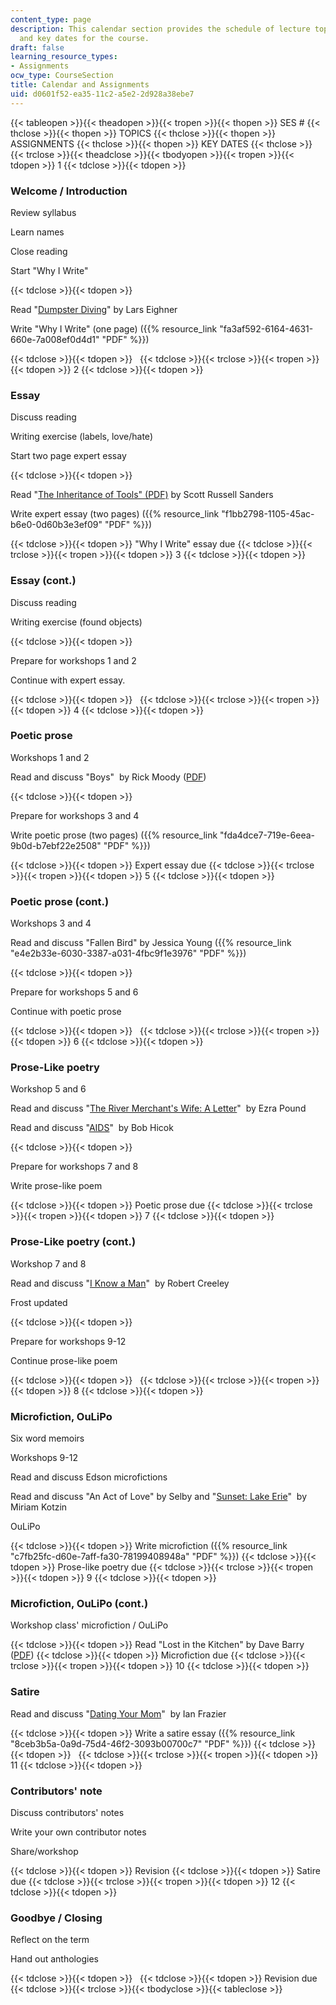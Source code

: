 ```yaml
---
content_type: page
description: This calendar section provides the schedule of lecture topics, assignments,
  and key dates for the course.
draft: false
learning_resource_types:
- Assignments
ocw_type: CourseSection
title: Calendar and Assignments
uid: d0601f52-ea35-11c2-a5e2-2d928a38ebe7
---
```

{{< tableopen >}}{{< theadopen >}}{{< tropen >}}{{< thopen >}}
SES #
{{< thclose >}}{{< thopen >}}
TOPICS
{{< thclose >}}{{< thopen >}}
ASSIGNMENTS
{{< thclose >}}{{< thopen >}}
KEY DATES
{{< thclose >}}{{< trclose >}}{{< theadclose >}}{{< tbodyopen >}}{{< tropen >}}{{< tdopen >}}
1
{{< tdclose >}}{{< tdopen >}}

### Welcome / Introduction

Review syllabus

Learn names

Close reading

Start "Why I Write"

{{< tdclose >}}{{< tdopen >}}

Read "[Dumpster Diving](https://www.cusd80.com/cms/lib/AZ01001175/Centricity/Domain/2346/On%20Dumpster%20Diving.docx.pdf)" by Lars Eighner

Write "Why I Write" (one page) ({{% resource_link "fa3af592-6164-4631-660e-7a008ef0d4d1" "PDF" %}})

{{< tdclose >}}{{< tdopen >}}
 
{{< tdclose >}}{{< trclose >}}{{< tropen >}}{{< tdopen >}}
2
{{< tdclose >}}{{< tdopen >}}

### Essay

Discuss reading

Writing exercise (labels, love/hate)

Start two page expert essay

{{< tdclose >}}{{< tdopen >}}

Read "[The Inheritance of Tools" (PDF)](https://www.frontiercsd.org/cms/lib/NY19000265/Centricity/Domain/218/Tools.pdf) by Scott Russell Sanders

Write expert essay (two pages) ({{% resource_link "f1bb2798-1105-45ac-b6e0-0d60b3e3ef09" "PDF" %}})

{{< tdclose >}}{{< tdopen >}}
"Why I Write" essay due
{{< tdclose >}}{{< trclose >}}{{< tropen >}}{{< tdopen >}}
3
{{< tdclose >}}{{< tdopen >}}

### Essay (cont.)

Discuss reading

Writing exercise (found objects)

{{< tdclose >}}{{< tdopen >}}

Prepare for workshops 1 and 2

Continue with expert essay.

{{< tdclose >}}{{< tdopen >}}
 
{{< tdclose >}}{{< trclose >}}{{< tropen >}}{{< tdopen >}}
4
{{< tdclose >}}{{< tdopen >}}

### Poetic prose

Workshops 1 and 2

Read and discuss "Boys"  by Rick Moody ([PDF](http://katey.schultz.googlepages.com/boys1.pdf))

{{< tdclose >}}{{< tdopen >}}

Prepare for workshops 3 and 4

Write poetic prose (two pages) ({{% resource_link "fda4dce7-719e-6eea-9b0d-b7ebf22e2508" "PDF" %}})

{{< tdclose >}}{{< tdopen >}}
Expert essay due
{{< tdclose >}}{{< trclose >}}{{< tropen >}}{{< tdopen >}}
5
{{< tdclose >}}{{< tdopen >}}

### Poetic prose (cont.)

Workshops 3 and 4

Read and discuss "Fallen Bird" by Jessica Young ({{% resource_link "e4e2b33e-6030-3387-a031-4fbc9f1e3976" "PDF" %}})

{{< tdclose >}}{{< tdopen >}}

Prepare for workshops 5 and 6

Continue with poetic prose

{{< tdclose >}}{{< tdopen >}}
 
{{< tdclose >}}{{< trclose >}}{{< tropen >}}{{< tdopen >}}
6
{{< tdclose >}}{{< tdopen >}}

### Prose-Like poetry

Workshop 5 and 6

Read and discuss "[The River Merchant's Wife: A Letter](http://www.poets.org/viewmedia.php/prmMID/15425)"  by Ezra Pound

Read and discuss "[AIDS](http://books.google.com/books?id=Lk7dIAmVLZYC&pg=PA40&lpg=PA40&dq=aids+bob+hicok&source=bl&ots=F_PuEeieXM&sig=Nq6Oi_QEwnsbgGhU3WKzPPO-9Ag&hl=en&ei=mqgISveRNKKwMcuf5aID&sa=X&oi=book_result&ct=result&resnum=3)"  by Bob Hicok

{{< tdclose >}}{{< tdopen >}}

Prepare for workshops 7 and 8

Write prose-like poem

{{< tdclose >}}{{< tdopen >}}
Poetic prose due
{{< tdclose >}}{{< trclose >}}{{< tropen >}}{{< tdopen >}}
7
{{< tdclose >}}{{< tdopen >}}

### Prose-Like poetry (cont.)

Workshop 7 and 8

Read and discuss "[I Know a Man](http://www.poetryfoundation.org/archive/poem.html?id=171564)"  by Robert Creeley

Frost updated

{{< tdclose >}}{{< tdopen >}}

Prepare for workshops 9-12

Continue prose-like poem

{{< tdclose >}}{{< tdopen >}}
 
{{< tdclose >}}{{< trclose >}}{{< tropen >}}{{< tdopen >}}
8
{{< tdclose >}}{{< tdopen >}}

### Microfiction, OuLiPo

Six word memoirs

Workshops 9-12

Read and discuss Edson microfictions

Read and discuss "An Act of Love" by Selby and "[Sunset: Lake Erie](http://paperbagcollector.blogspot.com/search?q=kotzin)"  by Miriam Kotzin

OuLiPo

{{< tdclose >}}{{< tdopen >}}
Write microfiction ({{% resource_link "c7fb25fc-d60e-7aff-fa30-78199408948a" "PDF" %}})
{{< tdclose >}}{{< tdopen >}}
Prose-like poetry due
{{< tdclose >}}{{< trclose >}}{{< tropen >}}{{< tdopen >}}
9
{{< tdclose >}}{{< tdopen >}}

### Microfiction, OuLiPo (cont.)

Workshop class' microfiction / OuLiPo

{{< tdclose >}}{{< tdopen >}}
Read "Lost in the Kitchen" by Dave Barry ([PDF](http://kmartino.weebly.com/uploads/3/0/4/5/30458006/lost_in_the_kitchen.pdf))
{{< tdclose >}}{{< tdopen >}}
Microfiction due
{{< tdclose >}}{{< trclose >}}{{< tropen >}}{{< tdopen >}}
10
{{< tdclose >}}{{< tdopen >}}

### Satire

Read and discuss "[Dating Your Mom](http://www.newyorker.com/magazine/1978/07/03/dating-your-mom)"  by Ian Frazier

{{< tdclose >}}{{< tdopen >}}
Write a satire essay ({{% resource_link "8ceb3b5a-0a9d-75d4-46f2-3093b00700c7" "PDF" %}})
{{< tdclose >}}{{< tdopen >}}
 
{{< tdclose >}}{{< trclose >}}{{< tropen >}}{{< tdopen >}}
11
{{< tdclose >}}{{< tdopen >}}

### Contributors' note

Discuss contributors' notes

Write your own contributor notes

Share/workshop

{{< tdclose >}}{{< tdopen >}}
Revision
{{< tdclose >}}{{< tdopen >}}
Satire due
{{< tdclose >}}{{< trclose >}}{{< tropen >}}{{< tdopen >}}
12
{{< tdclose >}}{{< tdopen >}}

### Goodbye / Closing

Reflect on the term

Hand out anthologies

{{< tdclose >}}{{< tdopen >}}
 
{{< tdclose >}}{{< tdopen >}}
Revision due
{{< tdclose >}}{{< trclose >}}{{< tbodyclose >}}{{< tableclose >}}
